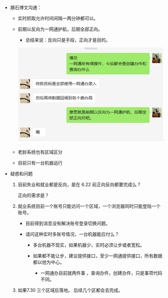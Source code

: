

+ 跟石博文沟通：
    
    + 实时抓取允许时间间隔一两分钟都可以。
    
    + 前期以反向为一网通护航，后期全部正向。
        
        + 总结来说：反向只是手段，正向才是目的。
        
        ![pic](pic\1.png)

    + 老龄系统也有区域区分
    
    + 目前只有一台机器运行

+ 疑惑和问题

    1. 目前失业和就业都是反向，是在 6.22 前正向反向都要完成么？

        正向的需求是？

    2. 就业系统目前一个账号只能访问一个区域，一个浏览器同时只能登陆一个账号。
        
        + 目前得到消息没有解决账号登录切换问题。

        + 请问这种实时多账号情况，一台机器能应付么？
            
            * 多台机器不现实，如果机器少，实时必须让步或者宽松。
            
            * 如果都不能让步，建议提供接口，至少一网通提供接口，所有数据都以他为中心。
                * 一网通办目前就两件事 ，查询办件，创建办件，只是事项代码不同。


    3. 如果7.30 三个区域后落地。
        后续几个区都会去完成。

